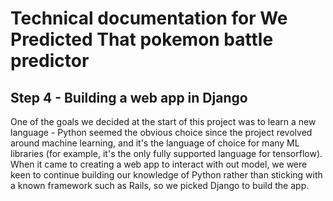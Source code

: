 # Technical documentation for We Predicted That pokemon battle predictor

## Step 4 - Building a web app in Django

One of the goals we decided at the start of this project was to learn a new language - Python seemed the obvious choice since the project revolved around machine learning, and it's the language of choice for many ML libraries (for example, it's the only fully supported language for tensorflow). When it came to creating a web app to interact with out model, we were keen to continue building our knowledge of Python rather than sticking with a known framework such as Rails, so we picked Django to build the app.

